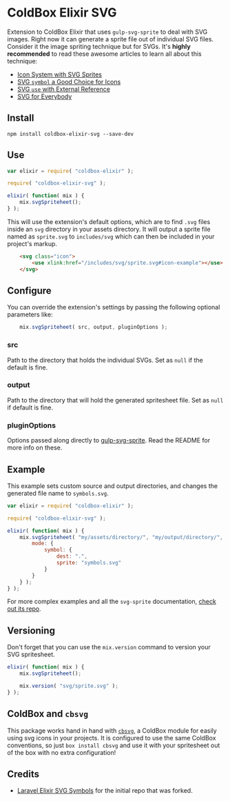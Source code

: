 # ColdBox Elixir SVG

Extension to ColdBox Elixir that uses `gulp-svg-sprite` to deal with SVG images.
Right now it can generate a sprite file out of individual SVG files. Consider it the image spriting technique but for SVGs. It's **highly recommended** to read these awesome articles to learn  all about this technique:

* [Icon System with SVG Sprites](http://css-tricks.com/svg-sprites-use-better-icon-fonts/)
* [SVG `symbol` a Good Choice for Icons](http://css-tricks.com/svg-symbol-good-choice-icons/)
* [SVG `use` with External Reference](https://css-tricks.com/svg-use-with-external-reference-take-2/)
* [SVG for Everybody](https://github.com/jonathantneal/svg4everybody)

## Install

```
npm install coldbox-elixir-svg --save-dev
```

## Use

```javascript
var elixir = require( "coldbox-elixir" );

require( "coldbox-elixir-svg" );

elixir( function( mix ) {
    mix.svgSpriteheet();
} );
```

This will use the extension's default options, which are to find `.svg` files inside an `svg` directory in your assets directory. It will output a sprite file named as `sprite.svg` to `includes/svg` which can then be included in your project's markup.

```html
    <svg class="icon">
        <use xlink:href="/includes/svg/sprite.svg#icon-example"></use>
    </svg>
```

## Configure

You can override the extension's settings by passing the following optional parameters like:

```javascript
    mix.svgSpriteheet( src, output, pluginOptions );
```

### src

Path to the directory that holds the individual SVGs. Set as `null` if the default is fine.

### output

Path to the directory that will hold the generated spritesheet file. Set as `null` if default is fine.

### pluginOptions

Options passed along directly to [gulp-svg-sprite](https://github.com/jkphl/gulp-svg-sprite). Read the README for more info on these.

## Example

This example sets custom source and output directories, and changes the generated file name to `symbols.svg`.

```javascript
var elixir = require( "coldbox-elixir" );

require( "coldbox-elixir-svg" );

elixir( function( mix ) {
    mix.svgSpriteheet( "my/assets/directory/", "my/output/directory/", {
        mode: {
            symbol: {
                dest: ".",
                sprite: "symbols.svg"
            }
        }
    } );
} );
```

For more complex examples and all the `svg-sprite` documentation, [check out its repo](https://github.com/jkphl/svg-sprite).

## Versioning

Don't forget that you can use the `mix.version` command to version your SVG spritesheet.

```javascript
elixir( function( mix ) {
    mix.svgSpriteheet();

    mix.version( "svg/sprite.svg" );
} );
```

## ColdBox and `cbsvg`

This package works hand in hand with [`cbsvg`](https://github.com/elpete/cbsvg), a ColdBox module for easily using svg icons in your projects.  It is configured to use the same ColdBox conventions, so just `box install cbsvg` and use it with your spritesheet out of the box with no extra configuration!

## Credits

* [Laravel Elixir SVG Symbols](https://github.com/waldemarfm/laravel-elixir-svg-symbols) for the initial repo that was forked.

